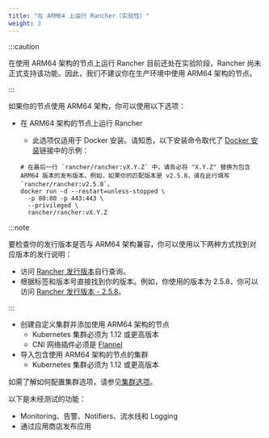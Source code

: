 ```yaml
---
title: "在 ARM64 上运行 Rancher（实验性）"
weight: 3
---
```


:::caution

在使用 ARM64 架构的节点上运行 Rancher 目前还处在实验阶段，Rancher 尚未正式支持该功能。因此，我们不建议你在生产环境中使用 ARM64 架构的节点。

:::

如果你的节点使用 ARM64 架构，你可以使用以下选项：

- 在 ARM64 架构的节点上运行 Rancher
   - 此选项仅适用于 Docker 安装。请知悉，以下安装命令取代了 [Docker 安装](../../../../../versioned_docs/version-2.0-2.4/pages-for-subheaders/rancher-on-a-single-node-with-docker.md)链接中的示例：

   ```
   # 在最后一行 `rancher/rancher:vX.Y.Z` 中，请务必将 "X.Y.Z" 替换为包含 ARM64 版本的发布版本。例如，如果你的匹配版本是 v2.5.8，请在此行填写 `rancher/rancher:v2.5.8`。
   docker run -d --restart=unless-stopped \
     -p 80:80 -p 443:443 \
     --privileged \
     rancher/rancher:vX.Y.Z
   ```

:::note

要检查你的发行版本是否与 ARM64 架构兼容，你可以使用以下两种方式找到对应版本的发行说明：

- 访问 [Rancher 发行版本](https://github.com/rancher/rancher/releases)自行查询。
- 根据标签和版本号直接找到你的版本。例如，你使用的版本为 2.5.8，你可以访问 [Rancher 发行版本 - 2.5.8](https://github.com/rancher/rancher/releases/tag/v2.5.8)。

:::

- 创建自定义集群并添加使用 ARM64 架构的节点
   - Kubernetes 集群必须为 1.12 或更高版本
   - CNI 网络插件必须是 [Flannel](../../../../faq/container-network-interface-providers.md#flannel)
- 导入包含使用 ARM64 架构的节点的集群
   - Kubernetes 集群必须为 1.12 或更高版本

如需了解如何配置集群选项，请参见[集群选项](cluster-provisioning/rke-clusters/options/)。

以下是未经测试的功能：

- Monitoring、告警、Notifiers、流水线和 Logging
- 通过应用商店发布应用
